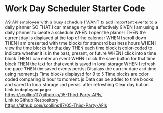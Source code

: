 # Work Day Scheduler Starter Code
AS AN employee with a busy schedule
I WANT to add important events to a daily planner
SO THAT I can manage my time effectively
GIVEN I am using a daily planner to create a schedule
WHEN I open the planner
THEN the current day is displayed at the top of the calendar
WHEN I scroll down
THEN I am presented with time blocks for standard business hours
WHEN I view the time blocks for that day
THEN each time block is color-coded to indicate whether it is in the past, present, or future
WHEN I click into a time block
THEN I can enter an event
WHEN I click the save button for that time block
THEN the text for that event is saved in local storage
WHEN I refresh the page
THEN the saved events persist
Displays the current date and time using moment.js
Time blocks displayed for 9 to 5
Time blocks are color coded comparing id hour to moment. js
Data can be added to time blocks and saved to local storage and persist after refreshing
Clear day button <br />
Link to deployed page: <br />
https://scollins117.github.io/05-Third-Party-APIs/ <br/>
Link to Github Respository <br/>
https://github.com/scollins117/05-Third-Party-APIs
